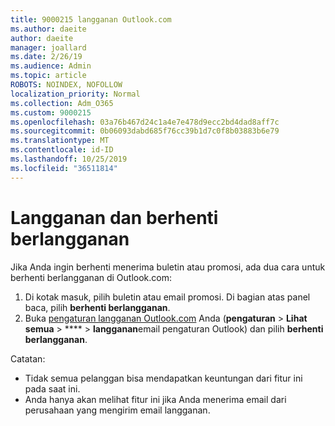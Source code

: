 ```yaml
---
title: 9000215 langganan Outlook.com
ms.author: daeite
author: daeite
manager: joallard
ms.date: 2/26/19
ms.audience: Admin
ms.topic: article
ROBOTS: NOINDEX, NOFOLLOW
localization_priority: Normal
ms.collection: Adm_O365
ms.custom: 9000215
ms.openlocfilehash: 03a76b467d24c1a4e7e478d9ecc2bd4dad8aff7c
ms.sourcegitcommit: 0b06093dabd685f76cc39b1d7c0f8b03883b6e79
ms.translationtype: MT
ms.contentlocale: id-ID
ms.lasthandoff: 10/25/2019
ms.locfileid: "36511814"
---
```

# <a name="subscriptions-and-unsubscribing"></a>Langganan dan berhenti berlangganan

Jika Anda ingin berhenti menerima buletin atau promosi, ada dua cara untuk berhenti berlangganan di Outlook.com:

1. Di kotak masuk, pilih buletin atau email promosi. Di bagian atas panel baca, pilih **berhenti berlangganan**.
2. Buka [pengaturan langganan Outlook.com](https://outlook.live.com/mail/options/mail/brandsSubscriptions) Anda (**pengaturan** > **Lihat semua** > **** > **langganan**email pengaturan Outlook) dan pilih **berhenti berlangganan**.

Catatan:

- Tidak semua pelanggan bisa mendapatkan keuntungan dari fitur ini pada saat ini.
- Anda hanya akan melihat fitur ini jika Anda menerima email dari perusahaan yang mengirim email langganan.